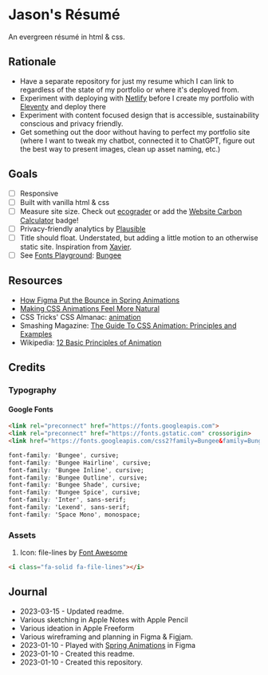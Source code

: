 # Jason's Résumé

An evergreen résumé in html & css.

## Rationale

- Have a separate repository for just my resume which I can link to regardless of the state of my portfolio or where it's deployed from.
- Experiment with deploying with [Netlify](https://www.netlify.com/) before I create my portfolio with [Eleventy](https://www.11ty.dev/) and deploy there
- Experiment with content focused design that is accessible, sustainability conscious and privacy friendly.
- Get something out the door without having to perfect my portfolio site (where I want to tweak my chatbot, connected it to ChatGPT, figure out the best way to present images, clean up asset naming, etc.)

## Goals

- [ ] Responsive
- [ ] Built with vanilla html & css
- [ ] Measure site size.  Check out [ecograder](https://ecograder.com/) or add the [Website Carbon Calculator](https://www.websitecarbon.com/) badge!
- [ ] Privacy-friendly analytics by [Plausible](https://plausible.io/)
- [ ] Title should float.  Understated, but adding a little motion to an otherwise static site. Inspiration from [Xavier](https://codepen.io/xavier_ho/pen/GRWZKpq).
- [ ] See [Fonts Playground](https://github.com/jas0nmjames/fonts-playground): [Bungee](https://djr.com/bungee)

## Resources

- [How Figma Put the Bounce in Spring Animations](https://www.figma.com/blog/how-we-built-spring-animations/)
- [Making CSS Animations Feel More Natural](https://css-tricks.com/making-css-animations-feel-natural/)
- CSS Tricks' CSS Almanac: [animation](https://css-tricks.com/almanac/properties/a/animation/)
- Smashing Magazine: [The Guide To CSS Animation: Principles and Examples](https://www.smashingmagazine.com/2011/09/the-guide-to-css-animation-principles-and-examples/)
- Wikipedia: [12 Basic Principles of Animation](https://en.m.wikipedia.org/wiki/Twelve_basic_principles_of_animation)

## Credits

### Typography

#### Google Fonts

```html
<link rel="preconnect" href="https://fonts.googleapis.com">
<link rel="preconnect" href="https://fonts.gstatic.com" crossorigin>
<link href="https://fonts.googleapis.com/css2?family=Bungee&family=Bungee+Hairline&family=Bungee+Inline&family=Bungee+Outline&family=Bungee+Shade&family=Bungee+Spice&family=Inter:wght@100;200;300;400;500;600;700;800;900&family=Lexend:wght@100;200;300;400;500;600;700;800;900&family=Space+Mono:ital,wght@0,400;0,700;1,400;1,700&display=swap" rel="stylesheet">
```

```css
font-family: 'Bungee', cursive;
font-family: 'Bungee Hairline', cursive;
font-family: 'Bungee Inline', cursive;
font-family: 'Bungee Outline', cursive;
font-family: 'Bungee Shade', cursive;
font-family: 'Bungee Spice', cursive;
font-family: 'Inter', sans-serif;
font-family: 'Lexend', sans-serif;
font-family: 'Space Mono', monospace;
```

### Assets

1. Icon: file-lines by [Font Awesome](https://fontawesome.com/)

```html
<i class="fa-solid fa-file-lines"></i>
```

## Journal

- 2023-03-15 - Updated readme.  
- Various sketching in Apple Notes with Apple Pencil
- Various ideation in Apple Freeform
- Various wireframing and planning in Figma & Figjam.
- 2023-01-10 - Played with [Spring Animations](https://www.figma.com/community/file/1100581821937139565) in Figma
- 2023-01-10 - Created this readme.
- 2023-01-10 - Created this repository.
